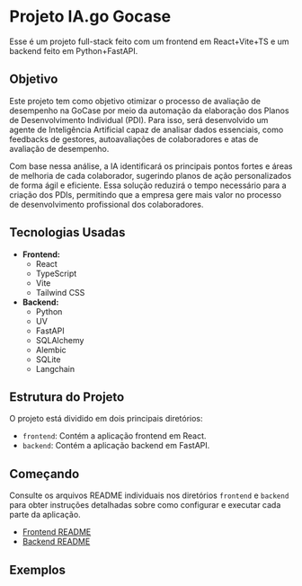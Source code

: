 # Projeto IA.go Gocase

Esse é um projeto full-stack feito com um frontend em React+Vite+TS e um backend feito em Python+FastAPI.

## Objetivo

Este projeto tem como objetivo otimizar o processo de avaliação de desempenho na GoCase por meio da automação da elaboração dos Planos de Desenvolvimento Individual (PDI). Para isso, será desenvolvido um agente de Inteligência Artificial capaz de analisar dados essenciais, como feedbacks de gestores, autoavaliações de colaboradores e atas de avaliação de desempenho.

Com base nessa análise, a IA identificará os principais pontos fortes e áreas de melhoria de cada colaborador, sugerindo planos de ação personalizados de forma ágil e eficiente. Essa solução reduzirá o tempo necessário para a criação dos PDIs, permitindo que a empresa gere mais valor no processo de desenvolvimento profissional dos colaboradores.

## Tecnologias Usadas

- **Frontend:**
  - React
  - TypeScript
  - Vite
  - Tailwind CSS
- **Backend:**
  - Python
  - UV
  - FastAPI
  - SQLAlchemy
  - Alembic
  - SQLite
  - Langchain

## Estrutura do Projeto

O projeto está dividido em dois principais diretórios:

- `frontend`: Contém a aplicação frontend em React.
- `backend`: Contém a aplicação backend em FastAPI.

## Começando

Consulte os arquivos README individuais nos diretórios `frontend` e `backend` para obter instruções detalhadas sobre como configurar e executar cada parte da aplicação.

- [Frontend README](./frontend/README.md)
- [Backend README](./backend/README.md)

## Exemplos
